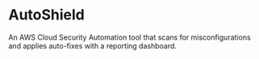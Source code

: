 # AutoShield
An AWS Cloud Security Automation tool that scans for misconfigurations and applies auto-fixes with a reporting dashboard.
